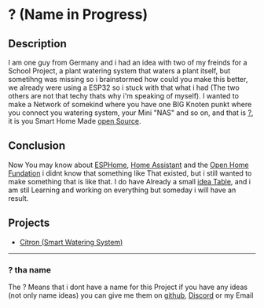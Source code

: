 # ? (Name in Progress)
## Description

I am one guy from Germany and i had an idea with two of my freinds for a School Project, a plant watering system that waters a plant itself, but sometihng was missing so i brainstormed how could you make this better, we already were using a ESP32 so i stuck with that what i had (The two others are not that techy thats why i'm speaking of myself). I wanted to make a Network of somekind where you have one BIG Knoten punkt where you connect you watering system, your Mini "NAS" and so on, and that is [?](#-tha-name), it is you Smart Home Made [open Source][3]. 

## Conclusion

Now You may know about [ESPHome][4], [Home Assistant][5] and the [Open Home Fundation][6] i didnt know that something like That existed, but i still wanted to make something that is like that.
I do have Already a small [idea Table](#projects), and i am stil Learning and working on everything but someday i will have an result.

## Projects

- [Citron (Smart Watering System)](https://official-pepe.github.io/Web/Projects/Project-Citron/Citron.html)
---

### ? tha name

The ? Means that i dont have a name for this Project if you have any ideas (not only name ideas) you can give me them on [github][1], [Discord][2] or my Email


  [1]: https://github.com/Official-Pepe/Web
  [2]: https://discord.gg/W6jBRcRZB2
  [3]: https://en.wikipedia.org/wiki/Open_source
  [4]: https://esphome.io/
  [5]: https://www.home-assistant.io/
  [6]: https://www.openhomefoundation.org/
